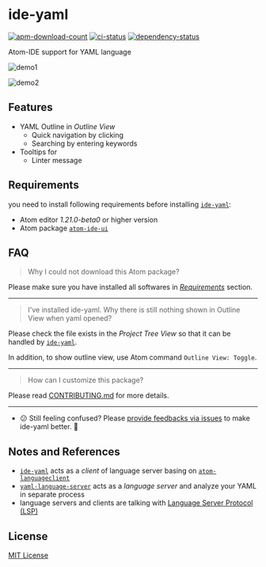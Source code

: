 # ide-yaml

[![apm-download-count][apm-download-count]][apm-download-link]
[![ci-status][ci-status]][ci-link]
[![dependency-status][david-status]][david-project]

Atom-IDE support for YAML language

![demo1][demo1]

![demo2][demo2]


## Features

  - YAML Outline in *Outline View*
      - Quick navigation by clicking
      - Searching by entering keywords
  - Tooltips for
      - Linter message


## Requirements

you need to install following requirements before installing [`ide-yaml`][apm-download-link]:

  - Atom editor *1.21.0-beta0* or higher version
  - Atom package [`atom-ide-ui`][atom-ide-ui]


## FAQ

> Why I could not download this Atom package?

Please make sure you have installed all softwares in [*Requirements*](#requirements) section.

---

> I've installed ide-yaml. Why there is still nothing shown in Outline View when yaml opened?

Please check the file exists in the *Project Tree View* so that it can be handled by [`ide-yaml`][apm-download-link].

In addition, to show outline view, use Atom command `Outline View: Toggle`.

---

> How can I customize this package?

Please read [CONTRIBUTING.md][CONTRIBUTING.md] for more details.

---

  - :confused: Still feeling confused? Please [provide feedbacks via issues][create-issue] to make ide-yaml better. :pray:


## Notes and References
  - [`ide-yaml`][apm-download-link] acts as a *client* of language server basing on [`atom-languageclient`][atom-languageclient]
  - [`yaml-language-server`][yaml-language-server] acts as a *language server* and analyze your YAML in separate process
  - language servers and clients are talking with [Language Server Protocol (LSP)][lsp]


## License

[MIT License][mit-license]


[apm-download-count]: https://img.shields.io/apm/dm/ide-yaml.svg "apm-download-count"
[apm-download-link]: https://atom.io/packages/ide-yaml "apm-download-link"
[ci-status]: https://github.com/liuderchi/ide-yaml/actions/workflows/ci.yml/badge.svg "ci-status"
[ci-link]: https://github.com/liuderchi/ide-yaml/actions "ci-link"
[david-status]: https://david-dm.org/liuderchi/ide-yaml.svg "david-status"
[david-project]: https://david-dm.org/liuderchi/ide-yaml "david-project"
[demo1]: https://user-images.githubusercontent.com/4994705/30978941-b57d0f08-a441-11e7-84c7-c832b64c337d.png "demo1"
[demo2]: https://user-images.githubusercontent.com/4994705/30978942-b5ad6a0e-a441-11e7-989d-25db64fc33d1.png "demo2"

[atom-ide-ui]: https://atom.io/packages/atom-ide-ui "atom-ide-ui"
[CONTRIBUTING.md]: https://github.com/liuderchi/ide-yaml/blob/main/CONTRIBUTING.md "CONTRIBUTING.md"
[create-issue]: https://github.com/liuderchi/ide-yaml/issues/new "create-issue"

[atom-languageclient]: https://github.com/atom/atom-languageclient "atom-languageclient"
[yaml-language-server]: https://github.com/redhat-developer/yaml-language-server "yaml-language-server"
[lsp]: http://langserver.org/ "lsp"

[mit-license]: https://liuderchi.mit-license.org/ "mit-license"
